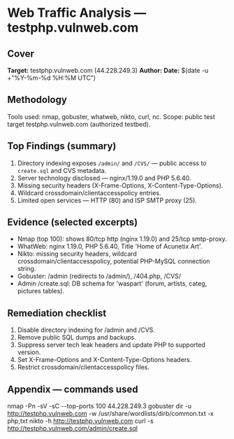 # Web Traffic Analysis — testphp.vulnweb.com

## Cover
**Target:** testphp.vulnweb.com (44.228.249.3)
**Author:** <Your name>
**Date:** $(date -u +"%Y-%m-%d %H:%M UTC")

## Methodology
Tools used: nmap, gobuster, whatweb, nikto, curl, nc.
Scope: public test target testphp.vulnweb.com (authorized testbed).

## Top Findings (summary)
1. Directory indexing exposes `/admin/` and `/CVS/` — public access to `create.sql` and CVS metadata.
2. Server technology disclosed — nginx/1.19.0 and PHP 5.6.40.
3. Missing security headers (X-Frame-Options, X-Content-Type-Options).
4. Wildcard crossdomain/clientaccesspolicy entries.
5. Limited open services — HTTP (80) and ISP SMTP proxy (25).

## Evidence (selected excerpts)
- Nmap (top 100): shows 80/tcp http (nginx 1.19.0) and 25/tcp smtp-proxy.
- WhatWeb: nginx 1.19.0, PHP 5.6.40, Title 'Home of Acunetix Art'.
- Nikto: missing security headers, wildcard crossdomain/clientaccesspolicy, potential PHP-MySQL connection string.
- Gobuster: /admin (redirects to /admin/), /404.php, /CVS/
- Admin /create.sql: DB schema for 'waspart' (forum, artists, categ, pictures tables).

## Remediation checklist
1. Disable directory indexing for /admin and /CVS.
2. Remove public SQL dumps and backups.
3. Suppress server tech leak headers and update PHP to supported version.
4. Set X-Frame-Options and X-Content-Type-Options headers.
5. Restrict crossdomain/clientaccesspolicy files.

## Appendix — commands used
nmap -Pn -sV -sC --top-ports 100 44.228.249.3
gobuster dir -u http://testphp.vulnweb.com -w /usr/share/wordlists/dirb/common.txt -x php,txt
nikto -h http://testphp.vulnweb.com
curl -s http://testphp.vulnweb.com/admin/create.sql
